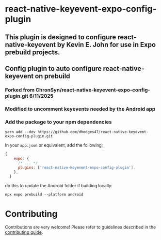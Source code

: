 # react-native-keyevent-expo-config-plugin
## This plugin is designed to configure react-native-keyevent by Kevin E. John for use in Expo prebuild projects.
## Config plugin to auto configure react-native-keyevent on prebuild
### Forked from ChronSyn/react-native-keyevent-expo-config-plugin.git 6/11/2025
### Modified to uncomment keyevents needed by the Android app


### Add the package to your npm dependencies

```
yarn add --dev https://github.com/dhodges47/react-native-keyevent-expo-config-plugin.git
```

In your `app.json` or equivalent, add the following;
```js
{
    expo: {
      /* ... */
      plugins: ['react-native-keyevent-expo-config-plugin'],
    },
  }
```
do this to update the Android folder if building locally:
```
npx expo prebuild --platform android
```
# Contributing

Contributions are very welcome! Please refer to guidelines described in the [contributing guide]( https://github.com/expo/expo#contributing).
